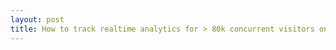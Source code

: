 ```yaml
---
layout: post
title: How to track realtime analytics for > 80k concurrent visitors on a $7/month server
---
```

